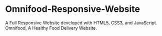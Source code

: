 # Omnifood-Responsive-Website
 A Full Responsive Website developed with HTML5, CSS3, and JavaScript. Omnifood, A Healthy Food Delivery Website.
